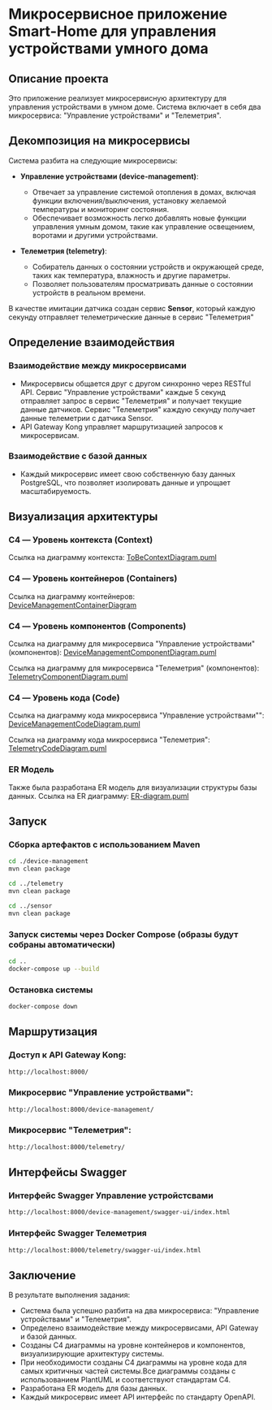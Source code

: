 # Микросервисное приложение Smart-Home для управления устройствами умного дома 

## Описание проекта
Это приложение реализует микросервисную архитектуру для управления устройствами в умном доме. Система включает в себя два микросервиса: "Управление устройствами" и "Телеметрия".

## Декомпозиция на микросервисы
Система разбита на следующие микросервисы:

- **Управление устройствами (device-management)**:
  - Отвечает за управление системой отопления в домах, включая функции включения/выключения, установку желаемой температуры и мониторинг состояния.
  - Обеспечивает возможность легко добавлять новые функции управления умным домом, такие как управление освещением, воротами и другими устройствами.

- **Телеметрия (telemetry)**:
  - Собиратель данных о состоянии устройств и окружающей среде, таких как температура, влажность и другие параметры.
  - Позволяет пользователям просматривать данные о состоянии устройств в реальном времени.

В качестве имитации датчика создан сервис **Sensor**, который каждую секунду отправляет телеметрические данные в сервис "Телеметрия"

## Определение взаимодействия
### Взаимодействие между микросервисами
- Микросервисы общается друг с другом синхронно через RESTful API. Сервис "Управление устройствами" каждые 5 секунд отправляет запрос в сервис "Телеметрия" и получает текущие данные датчиков. Сервис "Телеметрия" каждую секунду получает данные телеметрии с датчика Sensor.
- API Gateway Kong управляет маршрутизацией запросов к микросервисам.

### Взаимодействие с базой данных
- Каждый микросервис имеет свою собственную базу данных PostgreSQL, что позволяет изолировать данные и упрощает масштабируемость.

## Визуализация архитектуры

### C4 — Уровень контекста (Context)

Ссылка на диаграмму контекста: [ToBeContextDiagram.puml](./2.%20ToBeContextDiagram.puml)

### C4 — Уровень контейнеров (Containers)
Ссылка на диаграмму контейнеров: [DeviceManagementContainerDiagram](./3.%20DeviceManagementContainerDiagram.puml)

### C4 — Уровень компонентов (Components)
Ссылка на диаграмму для микросервиса "Управление устройствами" (компонентов): [DeviceManagementComponentDiagram.puml](./4.%20DeviceManagementComponentDiagram.puml)

Ссылка на диаграмму для микросервиса "Телеметрия" (компонентов): [TelemetryComponentDiagram.puml](./5.%20TelemetryComponentDiagram.puml)

### C4 — Уровень кода (Code)
Ссылка на диаграмму кода микросервиса "Управление устройствами"": [DeviceManagementCodeDiagram.puml](./6.%20DeviceManagementCodeDiagram.puml)

Ссылка на диаграмму кода микросервиса "Телеметрия": [TelemetryCodeDiagram.puml](./7.%20TelemetryCodeDiagram.puml)

### ER Модель
Также была разработана ER модель для визуализации структуры базы данных. Ссылка на ER диаграмму: [ER-diagram.puml](./ER-diagram.puml)

## Запуск

### Сборка артефактов с использованием Maven
```bash
cd ./device-management
mvn clean package
```
```bash
cd ../telemetry
mvn clean package
```
```bash
cd ../sensor
mvn clean package
```
### Запуск системы через Docker Compose (образы будут собраны автоматически)
```bash
cd .. 
docker-compose up --build
```

### Остановка системы
```bash
docker-compose down
```

## Маршрутизация

### Доступ к API Gateway Kong:
```bash
http://localhost:8000/
```
### Микросервис "Управление устройствами":
```bash
http://localhost:8000/device-management/
```
### Микросервис "Телеметрия":
```bash
http://localhost:8000/telemetry/
```

## Интерфейсы Swagger

### Интерфейс Swagger Управление устройстсвами
```bash
http://localhost:8000/device-management/swagger-ui/index.html
```
### Интерфейс Swagger Телеметрия 
```bash
http://localhost:8000/telemetry/swagger-ui/index.html
```

## Заключение
В результате выполнения задания:
- Система была успешно разбита на два микросервиса: "Управление устройствами" и "Телеметрия".
- Определено взаимодействие между микросервисами, API Gateway и базой данных.
- Созданы C4 диаграммы на уровне контейнеров и компонентов, визуализирующие архитектуру системы.
- При необходимости созданы C4 диаграммы на уровне кода для самых критичных частей системы.Все диаграммы созданы с использованием PlantUML и соответствуют стандартам C4.
- Разработана ER модель для базы данных.
- Каждый микросервис имеет API интерфейс по стандарту OpenAPI.